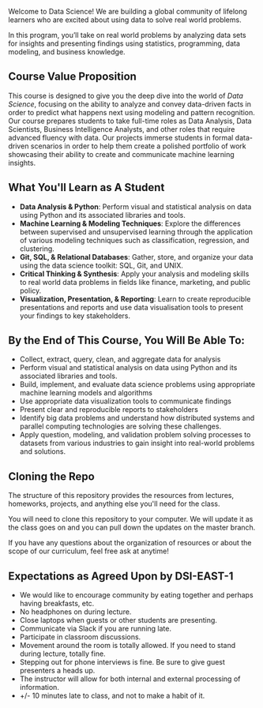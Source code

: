 Welcome to Data Science! We are building a global community of lifelong learners who are excited about using data to solve real world problems.

In this program, you’ll take on real world problems by analyzing data sets for insights and presenting findings using statistics, programming, data modeling, and business knowledge.

## Course Value Proposition

This course is designed to give you the deep dive into the world of *Data Science*, focusing on the ability to analyze and convey data-driven facts in order to predict what happens next using modeling and pattern recognition. Our course prepares students to take full-time roles as Data Analysis, Data Scientists, Business Intelligence Analysts, and other roles that require advanced fluency with data. Our projects immerse students in formal data-driven scenarios in order to help them create a polished portfolio of work showcasing their ability to create and communicate machine learning insights.

## What You'll Learn as A Student
- **Data Analysis & Python**: Perform visual and statistical analysis on data using Python and its associated libraries and tools.
- **Machine Learning & Modeling Techniques**: Explore the differences between supervised and unsupervised learning through the application of various modeling techniques such as classification, regression, and clustering.
- **Git, SQL, & Relational Databases**: Gather, store, and organize your data using the data science toolkit: SQL, Git, and UNIX.
- **Critical Thinking & Synthesis**: Apply your analysis and modeling skills to real world data problems in fields like finance, marketing, and public policy.
- **Visualization, Presentation, & Reporting**: Learn to create reproducible presentations and reports and use data visualisation tools to present your findings to key stakeholders.

## By the End of This Course, You Will Be Able To:
- Collect, extract, query, clean, and aggregate data for analysis
- Perform visual and statistical analysis on data using Python and its associated libraries and tools.
- Build, implement, and evaluate data science problems using appropriate machine learning models and algorithms
- Use appropriate data visualization tools to communicate findings
- Present clear and reproducible reports to stakeholders
- Identify big data problems and understand how distributed systems and parallel computing technologies are solving these challenges.
- Apply question, modeling, and validation problem solving processes to datasets from various industries to gain insight into real-world problems and solutions.

## Cloning the Repo

The structure of this repository provides the resources from lectures, homeworks, projects, and anything else you'll need for the class.

You will need to clone this repository to your computer. We will update it as the class goes on and you can pull down the updates on the master branch.

If you have any questions about the organization of resources or about the scope of our curriculum, feel free ask at anytime!

## Expectations as Agreed Upon by DSI-EAST-1
- We would like to encourage community by eating together and perhaps having breakfasts, etc.
- No headphones on during lecture.
- Close laptops when guests or other students are presenting.
- Communicate via Slack if you are running late.
- Participate in classroom discussions.
- Movement around the room is totally allowed. If you need to stand during lecture, totally fine. 
- Stepping out for phone interviews is fine. Be sure to give guest presenters a heads up.
- The instructor will allow for both internal and external processing of information.
- +/- 10 minutes late to class, and not to make a habit of it. 
